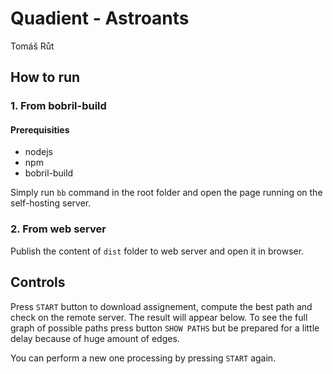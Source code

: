 # Quadient - Astroants
Tomáš Růt

## How to run
### 1. From bobril-build
#### Prerequisities
- nodejs
- npm
- bobril-build

Simply run ```bb``` command in the root folder and open the page running on the self-hosting server.

### 2. From web server
Publish the content of ```dist``` folder to web server and open it in browser.

## Controls

Press ```START``` button to download assignement, compute the best path and check on the remote server. The result will appear below. To see the full graph of possible paths press button ```SHOW PATHS``` but be prepared for a little delay because of huge amount of edges. 

You can perform a new one processing by pressing ```START``` again.